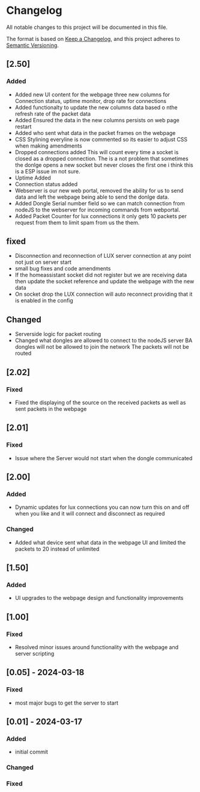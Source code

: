 # Changelog

All notable changes to this project will be documented in this file.

The format is based on [Keep a Changelog](https://keepachangelog.com/en/1.0.0/),
and this project adheres to [Semantic Versioning](https://semver.org/spec/v2.0.0.html).
## [2.50]

### Added 
- Added new UI content for the webpage three new columns for Connection status, uptime monitor, drop rate for connections
- Added functionalty to update the new columns data based o nthe refresh rate of the packet data 
- Added Ensured the data in the new columns persists on web page restart 
- Added who sent what data in the packet frames on the webpage 
- CSS Stylining everyline is now commented so its easier to adjust CSS when making amendments
- Dropped connections added This will count every time a socket is closed as a dropped connection. The is a not problem that sometimes the donlge opens a new socket but never closes the first one i think this is a ESP issue im not sure.
- Uptime Added 
- Connection status added
- Webserver is our new web portal, removed the ability for us to send data and left the webpage being able to send the donlge data.
- Added Dongle Serial number field so we can match connection from nodeJS to the webserver for incoming commands from webportal.
- Added Packet Counter for lux connections it only gets 10 packets per request from them to limit spam from us the them. 


## fixed
- Disconnection and reconnection of LUX server connection at any point not just on server start
- small bug fixes and code amendments 
- If the homeassistant socket did not register but we are receiving data then update the socket reference and update the webpage with the new data
- On socket drop the LUX connection will auto reconnect providing that it is enabled in the config

## Changed
- Serverside logic for packet routing
- Changed what dongles are allowed to connect to the nodeJS server BA dongles will not be allowed to join the network The packets will not be routed

## [2.02]

### Fixed 
- Fixed the displaying of the source on the received packets as well as sent packets in the webpage

## [2.01]

### Fixed 
- Issue where the Server would not start when the dongle communicated

## [2.00]

### Added
- Dynamic updates for lux connections you can now turn this on and off when you like and it will connect and disconnect as required

### Changed
- Added what device sent what data in the webpage UI and limited the packets to 20 instead of unlimited

## [1.50]

### Added 
- UI upgrades to the webpage design and functionality improvements

## [1.00]

### Fixed
- Resolved minor issues around functionality with the webpage and server scripting

## [0.05] - 2024-03-18

### Fixed
- most major bugs to get the server to start

## [0.01] - 2024-03-17

### Added
- initial commit

### Changed


### Fixed
